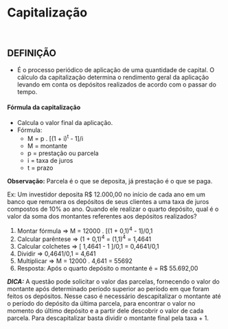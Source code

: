# Capitalização

<br>

## DEFINIÇÃO
* É o processo periódico de aplicação de uma quantidade de capital. O cálculo da capitalização determina o rendimento geral da aplicação levando em conta os depósitos realizados de acordo com o passar do tempo.

#### Fórmula da capitalização
* Calcula o valor final da aplicação.
* Fórmula:
  - M = p . [(1 + i)<sup>t</sup> - 1]/i
  - M = montante
  - p = prestação ou parcela
  - i = taxa de juros
  - t = prazo

**Observação:** Parcela é o que se deposita, já prestação é o que se paga.

Ex: Um investidor deposita R$ 12.000,00 no início de cada ano em um banco que remunera os depósitos de seus clientes a uma taxa de juros compostos de 10% ao ano. Quando ele realizar o quarto depósito, qual é o valor da soma dos montantes referentes aos depósitos realizados?

1. Montar fórmula => M = 12000 . [(1 + 0,1)<sup>4</sup> - 1]/0,1
2. Calcular parêntese => (1 + 0,1)<sup>4</sup> = (1,1)<sup>4</sup> = 1,4641
3. Calcular colchetes => [ 1,4641 - 1 ]/0,1 = 0,4641/0,1
4. Dividir => 0,4641/0,1 = 4,641
5. Multiplicar => M = 12000 . 4,641 = 55692
6. Resposta: Após o quarto depósito o montante é = R$ 55.692,00

***DICA:*** A questão pode solicitar o valor das parcelas, fornecendo o valor do montante após determinado período superior ao período em que foram feitos os depósitos. Nesse caso é necessário descapitalizar o montante até o período do depósito da última parcela, para encontrar o valor no momento do último depósito e a partir dele descobrir o valor de cada parcela. Para descapitalizar basta dividir o montante final pela taxa + 1.